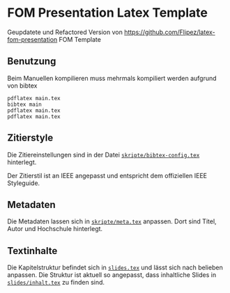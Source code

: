 # FOM Presentation Latex Template

Geupdatete und Refactored Version von https://github.com/Flipez/latex-fom-presentation FOM Template

## Benutzung

Beim Manuellen kompilieren muss mehrmals kompiliert werden aufgrund von bibtex

```
pdflatex main.tex
bibtex main
pdflatex main.tex
pdflatex main.tex
```

## Zitierstyle

Die Zitiereinstellungen sind in der Datei [`skripte/bibtex-config.tex`](./skripte/bibtex-config.tex) hinterlegt.

Der Zitierstil ist an IEEE angepasst und entspricht dem offiziellen IEEE Styleguide.

## Metadaten

Die Metadaten lassen sich in [`skripte/meta.tex`](./skripte/meta.tex) anpassen. Dort sind Titel, Autor und Hochschule hinterlegt.


## Textinhalte

Die Kapitelstruktur befindet sich in [`slides.tex`](.slides.tex) und lässt sich nach belieben anpassen. 
Die Struktur ist aktuell so angepasst, dass inhaltliche Slides in [`slides/inhalt.tex`](./slides/inhalt.tex) zu finden sind.